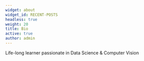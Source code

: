 ```yaml
---
widget: about
widget_id: RECENT-POSTS
headless: true
weight: 20
title: Bio
active: true
author: admin
---
```

Life-long learner passionate in Data Science & Computer Vision
